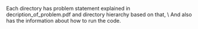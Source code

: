 Each directory has problem statement explained in decription_of_problem.pdf and directory hierarchy based on that, \\ And also has the information about how to run the code.
